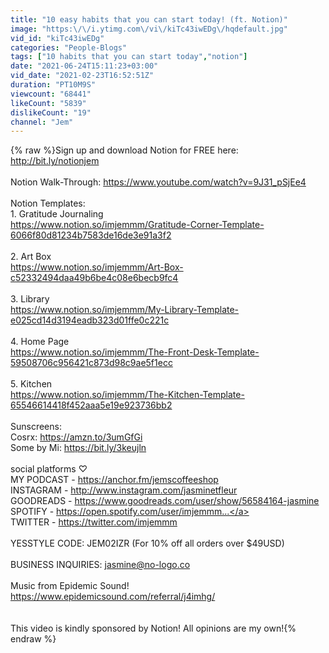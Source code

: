 ```yaml
---
title: "10 easy habits that you can start today! (ft. Notion)"
image: "https:\/\/i.ytimg.com\/vi\/kiTc43iwEDg\/hqdefault.jpg"
vid_id: "kiTc43iwEDg"
categories: "People-Blogs"
tags: ["10 habits that you can start today","notion"]
date: "2021-06-24T15:11:23+03:00"
vid_date: "2021-02-23T16:52:51Z"
duration: "PT10M9S"
viewcount: "68441"
likeCount: "5839"
dislikeCount: "19"
channel: "Jem"
---
```

{% raw %}Sign up and download Notion for FREE here: <br /><a rel="nofollow" target="blank" href="http://bit.ly/notionjem">http://bit.ly/notionjem</a><br /><br />Notion Walk-Through: <a rel="nofollow" target="blank" href="https://www.youtube.com/watch?v=9J31_pSjEe4">https://www.youtube.com/watch?v=9J31_pSjEe4</a><br /><br />Notion Templates:<br />1. Gratitude Journaling<br /><a rel="nofollow" target="blank" href="https://www.notion.so/imjemmm/Gratitude-Corner-Template-6066f80d81234b7583de16de3e91a3f2">https://www.notion.so/imjemmm/Gratitude-Corner-Template-6066f80d81234b7583de16de3e91a3f2</a><br /><br />2. Art Box<br /><a rel="nofollow" target="blank" href="https://www.notion.so/imjemmm/Art-Box-c52332494daa49b6be4c08e6becb9fc4">https://www.notion.so/imjemmm/Art-Box-c52332494daa49b6be4c08e6becb9fc4</a><br /><br />3. Library <br /><a rel="nofollow" target="blank" href="https://www.notion.so/imjemmm/My-Library-Template-e025cd14d3194eadb323d01ffe0c221c">https://www.notion.so/imjemmm/My-Library-Template-e025cd14d3194eadb323d01ffe0c221c</a><br /><br />4. Home Page<br /><a rel="nofollow" target="blank" href="https://www.notion.so/imjemmm/The-Front-Desk-Template-59508706c956421c873d98c9ae5f1ecc">https://www.notion.so/imjemmm/The-Front-Desk-Template-59508706c956421c873d98c9ae5f1ecc</a><br /><br />5. Kitchen <br /><a rel="nofollow" target="blank" href="https://www.notion.so/imjemmm/The-Kitchen-Template-65546614418f452aaa5e19e923736bb2">https://www.notion.so/imjemmm/The-Kitchen-Template-65546614418f452aaa5e19e923736bb2</a><br /><br />Sunscreens:<br />Cosrx: <a rel="nofollow" target="blank" href="https://amzn.to/3umGfGi">https://amzn.to/3umGfGi</a><br />Some by Mi: <a rel="nofollow" target="blank" href="https://bit.ly/3keujln">https://bit.ly/3keujln</a><br /><br />social platforms ♡<br />MY PODCAST - <a rel="nofollow" target="blank" href="https://anchor.fm/jemscoffeeshop">https://anchor.fm/jemscoffeeshop</a><br />INSTAGRAM - <a rel="nofollow" target="blank" href="http://www.instagram.com/jasminetfleur">http://www.instagram.com/jasminetfleur</a><br />GOODREADS - <a rel="nofollow" target="blank" href="https://www.goodreads.com/user/show/56584164-jasmine">https://www.goodreads.com/user/show/56584164-jasmine</a><br />SPOTIFY - <a rel="nofollow" target="blank" href="https://open.spotify.com/user/imjemmm...">https://open.spotify.com/user/imjemmm...</a><br />TWITTER -  <a rel="nofollow" target="blank" href="https://twitter.com/imjemmm">https://twitter.com/imjemmm</a><br /><br />YESSTYLE CODE: JEM02IZR (For 10% off all orders over $49USD)<br /><br />BUSINESS INQUIRIES: jasmine@no-logo.co<br /><br />Music from Epidemic Sound!<br /><a rel="nofollow" target="blank" href="https://www.epidemicsound.com/referral/j4imhg/">https://www.epidemicsound.com/referral/j4imhg/</a><br /><br /><br />This video is kindly sponsored by Notion! All opinions are my own!{% endraw %}

